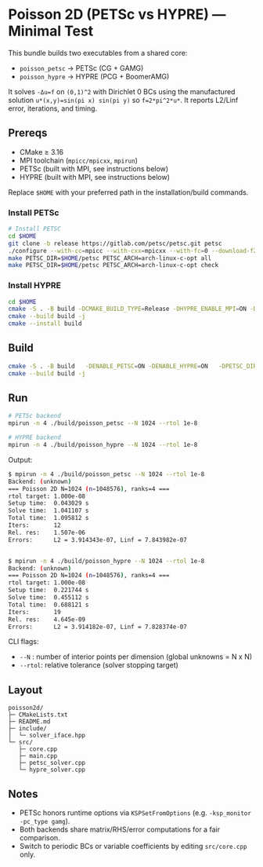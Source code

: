 # Poisson 2D (PETSc vs HYPRE) — Minimal Test

This bundle builds two executables from a shared core:
- `poisson_petsc` → PETSc (CG + GAMG)
- `poisson_hypre` → HYPRE (PCG + BoomerAMG)

It solves `-Δu=f` on `(0,1)^2` with Dirichlet 0 BCs using the manufactured solution
`u*(x,y)=sin(pi x) sin(pi y)` so `f=2*pi^2*u*`. It reports L2/Linf error, iterations, and timing.

## Prereqs

- CMake ≥ 3.16
- MPI toolchain (`mpicc/mpicxx`, `mpirun`)
- PETSc (built with MPI, see instructions below)
- HYPRE (built with MPI, see instructions below)

Replace `$HOME` with your preferred path in the installation/build commands.

### Install PETSc

```bash
# Install PETSC
cd $HOME
git clone -b release https://gitlab.com/petsc/petsc.git petsc
./configure --with-cc=mpicc --with-cxx=mpicxx --with-fc=0 --download-f2cblaslapack=1 --with-debugging=0 COPTFLAGS='-O2 -march=native -mtune=native' CXXOPTFLAGS='-O2 -march=native -mtune=native'
make PETSC_DIR=$HOME/petsc PETSC_ARCH=arch-linux-c-opt all
make PETSC_DIR=$HOME/petsc PETSC_ARCH=arch-linux-c-opt check
```

### Install HYPRE

```bash
cd $HOME
cmake -S . -B build -DCMAKE_BUILD_TYPE=Release -DHYPRE_ENABLE_MPI=ON -DHYPRE_ENABLE_OPENMP=OFF -DBUILD_SHARED_LIBS=ON -DCMAKE_INSTALL_PREFIX=$HOME/hypre/install
cmake --build build -j
cmake --install build
```

## Build

```bash
cmake -S . -B build   -DENABLE_PETSC=ON -DENABLE_HYPRE=ON   -DPETSC_DIR=$HOME/petsc -DPETSC_ARCH=arch-linux-c-opt -DCMAKE_BUILD_TYPE=Release -DHYPRE_DIR=$HOME/hypre/install/lib/cmake/HYPRE
cmake --build build -j
```

## Run

```bash
# PETSc backend
mpirun -n 4 ./build/poisson_petsc --N 1024 --rtol 1e-8

# HYPRE backend
mpirun -n 4 ./build/poisson_hypre --N 1024 --rtol 1e-8
```

Output:
```bash
$ mpirun -n 4 ./build/poisson_petsc --N 1024 --rtol 1e-8
Backend: (unknown)
=== Poisson 2D N=1024 (n=1048576), ranks=4 ===
rtol target: 1.000e-08
Setup time:  0.043029 s
Solve time:  1.041107 s
Total time:  1.095812 s
Iters:       12
Rel. res:    1.507e-06
Errors:      L2 = 3.914343e-07, Linf = 7.843982e-07


$ mpirun -n 4 ./build/poisson_hypre --N 1024 --rtol 1e-8
Backend: (unknown)
=== Poisson 2D N=1024 (n=1048576), ranks=4 ===
rtol target: 1.000e-08
Setup time:  0.221744 s
Solve time:  0.455112 s
Total time:  0.688121 s
Iters:       19
Rel. res:    4.645e-09
Errors:      L2 = 3.914182e-07, Linf = 7.828374e-07
```


CLI flags:
- `--N`   : number of interior points per dimension (global unknowns = N x N)
- `--rtol`: relative tolerance (solver stopping target)

## Layout

```
poisson2d/
├─ CMakeLists.txt
├─ README.md
├─ include/
│  └─ solver_iface.hpp
└─ src/
   ├─ core.cpp
   ├─ main.cpp
   ├─ petsc_solver.cpp
   └─ hypre_solver.cpp
```

## Notes

- PETSc honors runtime options via `KSPSetFromOptions` (e.g. `-ksp_monitor -pc_type gamg`).
- Both backends share matrix/RHS/error computations for a fair comparison.
- Switch to periodic BCs or variable coefficients by editing `src/core.cpp` only.

